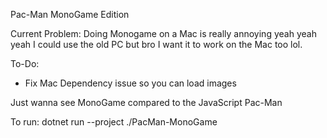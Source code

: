 Pac-Man MonoGame Edition

Current Problem: Doing Monogame on a Mac is really annoying yeah yeah yeah I could use the old PC but bro I want it to work on the Mac too lol. 

To-Do:
- Fix Mac Dependency issue so you can load images

Just wanna see MonoGame compared to the JavaScript Pac-Man

To run:
dotnet run --project ./PacMan-MonoGame 
